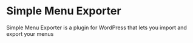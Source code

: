 # Simple Menu Exporter

Simple Menu Exporter is a plugin for WordPress that lets you import and export your menus
